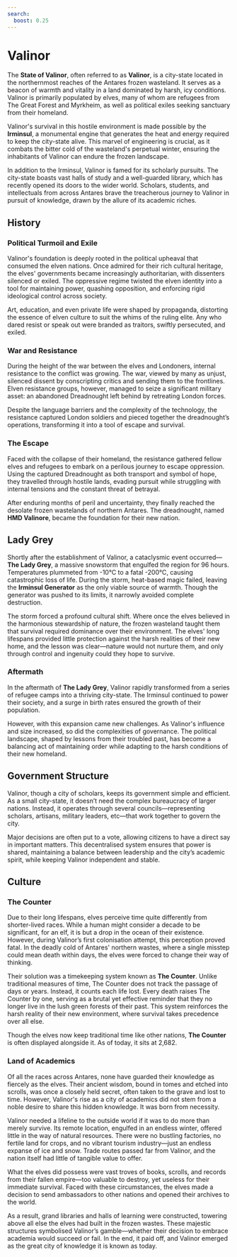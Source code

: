 ```yaml
---
search:
  boost: 0.25
---
```


# Valinor

The **State of Valinor**, often referred to as **Valinor**, is a city-state located in the northernmost reaches of the Antares frozen wasteland. It serves as a beacon of warmth and vitality in a land dominated by harsh, icy conditions. Valinor is primarily populated by elves, many of whom are refugees from The Great Forest and Myrkheim, as well as political exiles seeking sanctuary from their homeland.

Valinor's survival in this hostile environment is made possible by the **Irminsul**, a monumental engine that generates the heat and energy required to keep the city-state alive. This marvel of engineering is crucial, as it combats the bitter cold of the wasteland's perpetual winter, ensuring the inhabitants of Valinor can endure the frozen landscape.

In addition to the Irminsul, Valinor is famed for its scholarly pursuits. The city-state boasts vast halls of study and a well-guarded library, which has recently opened its doors to the wider world. Scholars, students, and intellectuals from across Antares brave the treacherous journey to Valinor in pursuit of knowledge, drawn by the allure of its academic riches.

## History

### Political Turmoil and Exile

Valinor's foundation is deeply rooted in the political upheaval that consumed the elven nations. Once admired for their rich cultural heritage, the elves' governments became increasingly authoritarian, with dissenters silenced or exiled. The oppressive regime twisted the elven identity into a tool for maintaining power, quashing opposition, and enforcing rigid ideological control across society.

Art, education, and even private life were shaped by propaganda, distorting the essence of elven culture to suit the whims of the ruling elite. Any who dared resist or speak out were branded as traitors, swiftly persecuted, and exiled.

### War and Resistance

During the height of the war between the elves and Londoners, internal resistance to the conflict was growing. The war, viewed by many as unjust, silenced dissent by conscripting critics and sending them to the frontlines. Elven resistance groups, however, managed to seize a significant military asset: an abandoned Dreadnought left behind by retreating London forces.

Despite the language barriers and the complexity of the technology, the resistance captured London soldiers and pieced together the dreadnought’s operations, transforming it into a tool of escape and survival.

### The Escape

Faced with the collapse of their homeland, the resistance gathered fellow elves and refugees to embark on a perilous journey to escape oppression. Using the captured Dreadnought as both transport and symbol of hope, they travelled through hostile lands, evading pursuit while struggling with internal tensions and the constant threat of betrayal.

After enduring months of peril and uncertainty, they finally reached the desolate frozen wastelands of northern Antares. The dreadnought, named **HMD Valinore**, became the foundation for their new nation.

## Lady Grey

Shortly after the establishment of Valinor, a cataclysmic event occurred—**The Lady Grey**, a massive snowstorm that engulfed the region for 96 hours. Temperatures plummeted from -10°C to a fatal -200°C, causing catastrophic loss of life. During the storm, heat-based magic failed, leaving the **Irminsul Generator** as the only viable source of warmth. Though the generator was pushed to its limits, it narrowly avoided complete destruction.

The storm forced a profound cultural shift. Where once the elves believed in the harmonious stewardship of nature, the frozen wasteland taught them that survival required dominance over their environment. The elves' long lifespans provided little protection against the harsh realities of their new home, and the lesson was clear—nature would not nurture them, and only through control and ingenuity could they hope to survive.

### Aftermath

In the aftermath of **The Lady Grey**, Valinor rapidly transformed from a series of refugee camps into a thriving city-state. The Irminsul continued to power their society, and a surge in birth rates ensured the growth of their population.

However, with this expansion came new challenges. As Valinor's influence and size increased, so did the complexities of governance. The political landscape, shaped by lessons from their troubled past, has become a balancing act of maintaining order while adapting to the harsh conditions of their new homeland.

## Government Structure

Valinor, though a city of scholars, keeps its government simple and efficient. As a small city-state, it doesn’t need the complex bureaucracy of larger nations. Instead, it operates through several councils—representing scholars, artisans, military leaders, etc—that work together to govern the city.

Major decisions are often put to a vote, allowing citizens to have a direct say in important matters. This decentralised system ensures that power is shared, maintaining a balance between leadership and the city’s academic spirit, while keeping Valinor independent and stable.

## Culture

### The Counter

Due to their long lifespans, elves perceive time quite differently from shorter-lived races. While a human might consider a decade to be significant, for an elf, it is but a drop in the ocean of their existence. However, during Valinor’s first colonisation attempt, this perception proved fatal. In the deadly cold of Antares' northern wastes, where a single misstep could mean death within days, the elves were forced to change their way of thinking.

Their solution was a timekeeping system known as **The Counter**. Unlike traditional measures of time, The Counter does not track the passage of days or years. Instead, it counts each life lost. Every death raises The Counter by one, serving as a brutal yet effective reminder that they no longer live in the lush green forests of their past. This system reinforces the harsh reality of their new environment, where survival takes precedence over all else.

Though the elves now keep traditional time like other nations, **The Counter** is often displayed alongside it. As of today, it sits at 2,682.

### Land of Academics

Of all the races across Antares, none have guarded their knowledge as fiercely as the elves. Their ancient wisdom, bound in tomes and etched into scrolls, was once a closely held secret, often taken to the grave and lost to time. However, Valinor's rise as a city of academics did not stem from a noble desire to share this hidden knowledge. It was born from necessity.

Valinor needed a lifeline to the outside world if it was to do more than merely survive. Its remote location, engulfed in an endless winter, offered little in the way of natural resources. There were no bustling factories, no fertile land for crops, and no vibrant tourism industry—just an endless expanse of ice and snow. Trade routes passed far from Valinor, and the nation itself had little of tangible value to offer.

What the elves did possess were vast troves of books, scrolls, and records from their fallen empire—too valuable to destroy, yet useless for their immediate survival. Faced with these circumstances, the elves made a decision to send ambassadors to other nations and opened their archives to the world.

As a result, grand libraries and halls of learning were constructed, towering above all else the elves had built in the frozen wastes. These majestic structures symbolised Valinor’s gamble—whether their decision to embrace academia would succeed or fail. In the end, it paid off, and Valinor emerged as the great city of knowledge it is known as today.
